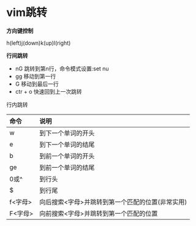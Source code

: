 # vim跳转

**方向键控制**

h\(left\)j\(down\)k\(up\)l\(right\)

**行间跳转**

* nG 跳转到第n行，命令模式设置:set nu 
* gg 移动到第一行
* G 移动到最后一行
* ctr + o 快速回到上一次跳转 

行内跳转

| 命令 | 说明 |
| :--- | :--- |
| w | 到下一个单词的开头 |
| e | 到下一个单词的结尾 |
| b | 到前一个单词的开头 |
| ge | 到前一个单词的结尾 |
| 0或^ | 到行头 |
| $ | 到行尾 |
| f&lt;字母&gt; | 向后搜索&lt;字母&gt;并跳转到第一个匹配的位置\(非常实用\) |
| F&lt;字母&gt; | 向前搜索&lt;字母&gt;并跳转到第一个匹配的位置 |

